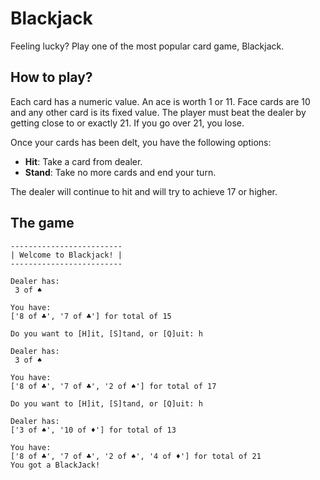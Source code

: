 # Blackjack
Feeling lucky? Play one of the most popular card game, Blackjack.

## How to play?
Each card has a numeric value. An ace is worth 1 or 11. Face cards are 10 and any other card is its fixed value. The player must beat the dealer by getting close to or exactly 21. If you go over 21, you lose.

Once your cards has been delt, you have the following options:
- **Hit**: Take a card from dealer.
- **Stand**: Take no more cards and end your turn.

The dealer will continue to hit and will try to achieve 17 or higher.

## The game
```
-------------------------
| Welcome to Blackjack! |
-------------------------

Dealer has:
 3 of ♠

You have:
['8 of ♣', '7 of ♣'] for total of 15

Do you want to [H]it, [S]tand, or [Q]uit: h

Dealer has:
 3 of ♠

You have:
['8 of ♣', '7 of ♣', '2 of ♠'] for total of 17

Do you want to [H]it, [S]tand, or [Q]uit: h

Dealer has:
['3 of ♠', '10 of ♦'] for total of 13

You have:
['8 of ♣', '7 of ♣', '2 of ♠', '4 of ♦'] for total of 21
You got a BlackJack!
```
